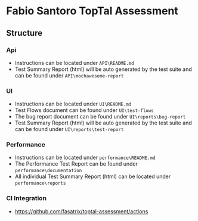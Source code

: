 # Fabio Santoro TopTal Assessment

## Structure
### Api
* Instructions can be located under `API\README.md`
* Test Summary Report (html) will be auto generated by the test suite and can be found under `API\mochawesome-report`
### UI
* Instructions can be located under `UI\README.md`
* Test Flows document can be found under `UI\test-flows`
* The bug report document can be found under `UI\reports\bug-report`
* Test Summary Report (html) will be auto generated by the test suite and can be found under `UI\reports\test-report`

### Performance 
* Instructions can be located under `performance\README.md`
* The Performance Test Report can be found under `performance\documentation`
* All individual Test Summary Report (html)  can be located under `performance\reports`

### CI Integration
* https://github.com/fasatrix/toptal-assessment/actions







